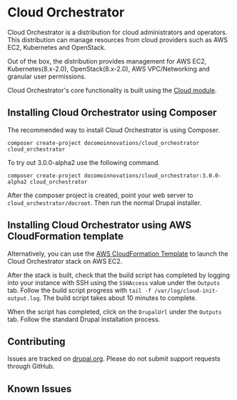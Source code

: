 # Cloud Orchestrator

Cloud Orchestrator is a distribution for cloud administrators and operators.
This distribution can manage resources from cloud providers such as AWS EC2, Kubernetes and OpenStack.

Out of the box, the distribution provides management for AWS EC2, Kubernetes(8.x-2.0), OpenStack(8.x-2.0),
AWS VPC/Networking and granular user permissions.

Cloud Orchestrator's core functionality is built using the [Cloud module](https://www.drupal.org/project/cloud).

## Installing Cloud Orchestrator using Composer

The recommended way to install Cloud Orchestrator is using Composer.

```
composer create-project docomoinnovations/cloud_orchestrator cloud_orchestrator
```

To try out 3.0.0-alpha2 use the following command.

```
composer create-project docomoinnovations/cloud_orchestrator:3.0.0-alpha2 cloud_orchestrator
```

After the composer project is created, point your web server to `cloud_orchestrator/docroot`.  Then
run the normal Drupal installer.

## Installing Cloud Orchestrator using AWS CloudFormation template

Alternatively, you can use the [AWS CloudFormation Template](https://cloud-orchestrator.s3.amazonaws.com/cfn/cloud_orchestrator_single.yaml) to launch
the Cloud Orchestrator stack on AWS EC2.

After the stack is built, check that the build script has completed by logging into your instance with SSH using
the `SSHAccess` value under the `Outputs` tab.  Follow the build script progress with
`tail -f /var/log/cloud-init-output.log`.  The build script takes about 10 minutes to complete.

When the script has completed, click on the `DrupalUrl` under the `Outputs` tab.  Follow the standard
Drupal installation process.

##  Contributing

Issues are tracked on [drupal.org][issue_queue].  Please do not submit support requests through GitHub.

[issue_queue]:  https://www.drupal.org/project/issues/cloud_orchestrator "Cloud Orchestrator Issue Queue"
[cloud_module]: https://www.drupal.org/project/cloud "Cloud module"

## Known Issues
